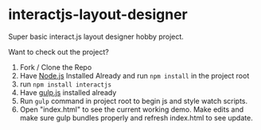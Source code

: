 # interactjs-layout-designer
Super basic interact.js layout designer hobby project.

Want to check out the project?

1. Fork / Clone the Repo
2. Have [Node.js](https://nodejs.org/en/) Installed Already and run `npm install` in the project root
3. run `npm install interactjs`
4. Have [gulp.js](https://gulpjs.com/) installed already
5. Run `gulp` command in project root to begin js and style watch scripts.
6. Open "index.html" to see the current working demo. Make edits and make sure gulp bundles properly and refresh index.html to see update.
